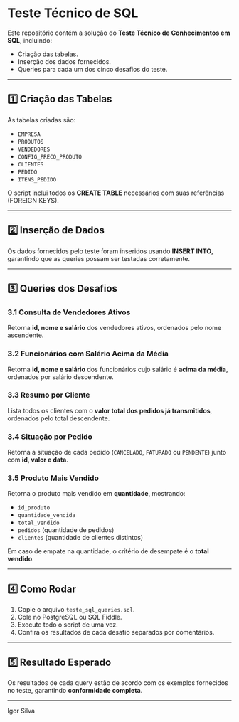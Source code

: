 # Teste Técnico de SQL

Este repositório contém a solução do **Teste Técnico de Conhecimentos em SQL**, incluindo:

- Criação das tabelas.
- Inserção dos dados fornecidos.
- Queries para cada um dos cinco desafios do teste.

---

## 1️⃣ Criação das Tabelas

As tabelas criadas são:

- `EMPRESA`
- `PRODUTOS`
- `VENDEDORES`
- `CONFIG_PRECO_PRODUTO`
- `CLIENTES`
- `PEDIDO`
- `ITENS_PEDIDO`

O script inclui todos os **CREATE TABLE** necessários com suas referências (FOREIGN KEYS).

---

## 2️⃣ Inserção de Dados

Os dados fornecidos pelo teste foram inseridos usando **INSERT INTO**, garantindo que as queries possam ser testadas corretamente.

---

## 3️⃣ Queries dos Desafios

### 3.1 Consulta de Vendedores Ativos
Retorna **id, nome e salário** dos vendedores ativos, ordenados pelo nome ascendente.

### 3.2 Funcionários com Salário Acima da Média
Retorna **id, nome e salário** dos funcionários cujo salário é **acima da média**, ordenados por salário descendente.

### 3.3 Resumo por Cliente
Lista todos os clientes com o **valor total dos pedidos já transmitidos**, ordenados pelo total descendente.

### 3.4 Situação por Pedido
Retorna a situação de cada pedido (`CANCELADO`, `FATURADO` ou `PENDENTE`) junto com **id, valor e data**.

### 3.5 Produto Mais Vendido
Retorna o produto mais vendido em **quantidade**, mostrando:

- `id_produto`
- `quantidade_vendida`
- `total_vendido`
- `pedidos` (quantidade de pedidos)
- `clientes` (quantidade de clientes distintos)

Em caso de empate na quantidade, o critério de desempate é o **total vendido**.

---

## 4️⃣ Como Rodar

1. Copie o arquivo `teste_sql_queries.sql`.
2. Cole no PostgreSQL ou SQL Fiddle.
3. Execute todo o script de uma vez.
4. Confira os resultados de cada desafio separados por comentários.

---

## 5️⃣ Resultado Esperado

Os resultados de cada query estão de acordo com os exemplos fornecidos no teste, garantindo **conformidade completa**.

---

Igor Silva  


